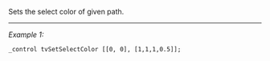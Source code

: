 Sets the select color of given path.


---
*Example 1:*
```sqf
_control tvSetSelectColor [[0, 0], [1,1,1,0.5]];
```
